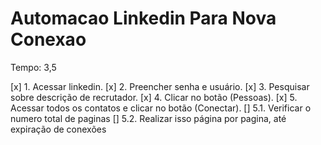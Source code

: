 # Automacao Linkedin Para Nova Conexao


Tempo: 3,5

[x] 1. Acessar linkedin.
[x] 2. Preencher senha e usuário.
[x] 3. Pesquisar sobre descrição de recrutador.
[x] 4. Clicar no botão (Pessoas).
[x] 5. Acessar todos os contatos e clicar no botão (Conectar).
    [] 5.1. Verificar o numero total de paginas
    [] 5.2. Realizar isso página por pagina, até expiração de conexões



